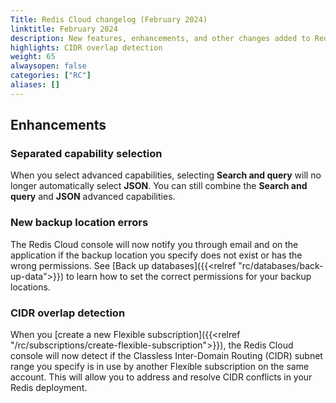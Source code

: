 ```yaml
---
Title: Redis Cloud changelog (February 2024)
linktitle: February 2024
description: New features, enhancements, and other changes added to Redis Cloud during February 2024.
highlights: CIDR overlap detection
weight: 65
alwaysopen: false
categories: ["RC"]
aliases: []
---
```


## Enhancements

### Separated capability selection

When you select advanced capabilities, selecting **Search and query** will no longer automatically select **JSON**. You can still combine the **Search and query** and **JSON** advanced capabilities.

### New backup location errors

The Redis Cloud console will now notify you through email and on the application if the backup location you specify does not exist or has the wrong permissions. See [Back up databases]({{<relref "rc/databases/back-up-data">}}) to learn how to set the correct permissions for your backup locations.

### CIDR overlap detection

When you [create a new Flexible subscription]({{<relref "/rc/subscriptions/create-flexible-subscription">}}), the Redis Cloud console will now detect if the Classless Inter-Domain Routing (CIDR) subnet range you specify is in use by another Flexible subscription on the same account. This will allow you to address and resolve CIDR conflicts in your Redis deployment.

